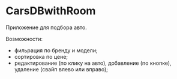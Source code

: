 # CarsDBwithRoom
Приложение для подбора авто.

Возможности: 
- фильрация по бренду и модели;
- сортировка по цене;
- редактирование (по клику на авто), добавление (по кнопке), удаление (свайп влево или вправо);
